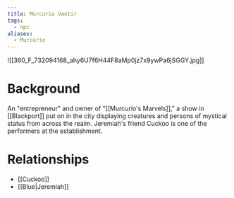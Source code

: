 ```yaml
---
title: Murcurio Vantir
tags:
  - npc
aliases:
  - Murcurio
---
```

![[360_F_732094168_ahy6U7f6H44F8aMp0jz7x9ywPa6jSGGY.jpg]]
# Background
An "entrepreneur" and owner of "[[Murcurio's Marvels]]," a show in [[Blackport]] put on in the city displaying creatures and persons of mystical status from across the realm. Jeremiah's friend Cuckoo is one of the performers at the establishment.

# Relationships
* [[Cuckoo]]
* [[Blue|Jeremiah]]